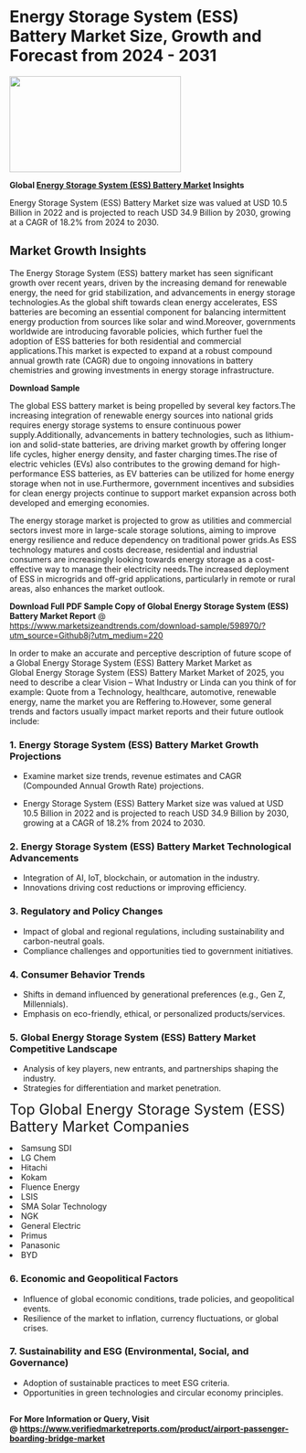<H1>Energy Storage System (ESS) Battery Market Size, Growth and Forecast from 2024 - 2031</H1><img class="aligncenter size-medium wp-image-584254" src="https://thirdeyenews.in/wp-content/uploads/2024/09/Global-Market-Research-300x168.jpeg" alt="" width="300" height="168" /><p><strong>Global&nbsp;<a href="https://www.marketsizeandtrends.com/download-sample/598970/?utm_source=Github8j?utm_medium=220">Energy Storage System (ESS) Battery Market</a> Insights</strong></p><p>Energy Storage System (ESS) Battery Market size was valued at USD 10.5 Billion in 2022 and is projected to reach USD 34.9 Billion by 2030, growing at a CAGR of 18.2% from 2024 to 2030.</p><p><h2>Market Growth Insights</h2> <p>The Energy Storage System (ESS) battery market has seen significant growth over recent years, driven by the increasing demand for renewable energy, the need for grid stabilization, and advancements in energy storage technologies.As the global shift towards clean energy accelerates, ESS batteries are becoming an essential component for balancing intermittent energy production from sources like solar and wind.Moreover, governments worldwide are introducing favorable policies, which further fuel the adoption of ESS batteries for both residential and commercial applications.This market is expected to expand at a robust compound annual growth rate (CAGR) due to ongoing innovations in battery chemistries and growing investments in energy storage infrastructure.</p> <p><strong>Download Sample</strong></p> <p>The global ESS battery market is being propelled by several key factors.The increasing integration of renewable energy sources into national grids requires energy storage systems to ensure continuous power supply.Additionally, advancements in battery technologies, such as lithium-ion and solid-state batteries, are driving market growth by offering longer life cycles, higher energy density, and faster charging times.The rise of electric vehicles (EVs) also contributes to the growing demand for high-performance ESS batteries, as EV batteries can be utilized for home energy storage when not in use.Furthermore, government incentives and subsidies for clean energy projects continue to support market expansion across both developed and emerging economies.</p> <p>The energy storage market is projected to grow as utilities and commercial sectors invest more in large-scale storage solutions, aiming to improve energy resilience and reduce dependency on traditional power grids.As ESS technology matures and costs decrease, residential and industrial consumers are increasingly looking towards energy storage as a cost-effective way to manage their electricity needs.The increased deployment of ESS in microgrids and off-grid applications, particularly in remote or rural areas, also enhances the market outlook.</p> <p><span class=""><strong>Download Full PDF Sample Copy of Global Energy Storage System (ESS) Battery Market Report</strong> @ <a href="https://www.marketsizeandtrends.com/download-sample/598970/?utm_source=Github8j?utm_medium=220" target="_blank">https://www.marketsizeandtrends.com/download-sample/598970/?utm_source=Github8j?utm_medium=220</a></span></p><p>In order to make an accurate and perceptive description of future scope of a Global&nbsp;Energy Storage System (ESS) Battery Market Market as Global&nbsp;Energy Storage System (ESS) Battery Market Market of 2025, you need to describe a clear Vision &ndash; What Industry or Linda can you think of for example: Quote from a Technology, healthcare, automotive, renewable energy, name the market you are Reffering to.However, some general trends and factors usually impact market reports and their future outlook include:</p><h3>1.&nbsp;<strong>Energy Storage System (ESS) Battery Market Growth Projections</strong></h3><ul><li>Examine market size trends, revenue estimates and CAGR (Compounded Annual Growth Rate) projections.</li><li><p>Energy Storage System (ESS) Battery Market size was valued at USD 10.5 Billion in 2022 and is projected to reach USD 34.9 Billion by 2030, growing at a CAGR of 18.2% from 2024 to 2030.</p></li></ul><h3>2.&nbsp;<strong>Energy Storage System (ESS) Battery Market Technological Advancements</strong></h3><ul><li>Integration of AI, IoT, blockchain, or automation in the industry.</li><li>Innovations driving cost reductions or improving efficiency.</li></ul><h3>3.&nbsp;<strong>Regulatory and Policy Changes</strong></h3><ul><li>Impact of global and regional regulations, including sustainability and carbon-neutral goals.</li><li>Compliance challenges and opportunities tied to government initiatives.</li></ul><h3>4.&nbsp;<strong>Consumer Behavior Trends</strong></h3><ul><li>Shifts in demand influenced by generational preferences (e.g., Gen Z, Millennials).</li><li>Emphasis on eco-friendly, ethical, or personalized products/services.</li></ul><h3>5.&nbsp;<strong>Global Energy Storage System (ESS) Battery Market Competitive Landscape</strong></h3><ul><li>Analysis of key players, new entrants, and partnerships shaping the industry.</li><li>Strategies for differentiation and market penetration.</li></ul><p data-pm-slice="1 1 []"><span style="color: inherit; font-family: inherit; font-size: 25px;">Top Global Energy Storage System (ESS) Battery Market Companies</span></p><div class="" data-test-id=""><p><li>Samsung SDI</li><li> LG Chem</li><li> Hitachi</li><li> Kokam</li><li> Fluence Energy</li><li> LSIS</li><li> SMA Solar Technology</li><li> NGK</li><li> General Electric</li><li> Primus</li><li> Panasonic</li><li> BYD</li></p></div><h3>6.&nbsp;<strong>Economic and Geopolitical Factors</strong></h3><ul><li>Influence of global economic conditions, trade policies, and geopolitical events.</li><li>Resilience of the market to inflation, currency fluctuations, or global crises.</li></ul><h3>7.&nbsp;<strong>Sustainability and ESG (Environmental, Social, and Governance)</strong></h3><ul><li>Adoption of sustainable practices to meet ESG criteria.</li><li>Opportunities in green technologies and circular economy principles.</li></ul><h2><strong style="font-size: 14px;">For More Information or Query, Visit @&nbsp;</strong><a style="background-color: #ffffff; font-size: 14px;" href="https://www.marketsizeandtrends.com/report/energy-storage-system-ess-battery-market/" target="_blank">https://www.verifiedmarketreports.com/product/airport-passenger-boarding-bridge-market</a></h2>